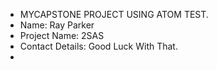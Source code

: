 - MYCAPSTONE PROJECT USING ATOM TEST.
- Name: Ray Parker
- Project Name: 2SAS
- Contact Details: Good Luck With That.
-
